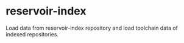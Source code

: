 # reservoir-index

Load data from reservoir-index repository and load toolchain data of indexed repositories.
